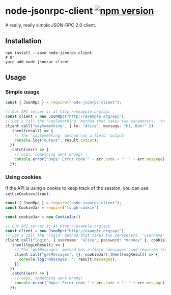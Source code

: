 # node-jsonrpc-client [![npm version](https://badge.fury.io/js/node-jsonrpc-client.svg)](https://badge.fury.io/js/node-jsonrpc-client)

A really, really simple JSON-RPC 2.0 client.

## Installation

```shell
npm install --save node-jsonrpc-client
# Or
yarn add node-jsonrpc-client
```

## Usage

### Simple usage

```javascript
const { JsonRpc } = require("node-jsonrpc-client");

// Our API server is at http://example.org/api
const client = new JsonRpc("http://example.org/api");
// Let's call the 'saySomething' method that takes two parameters, 'to' and 'message'
client.call("saySomething", { to: "Alice", message: "Hi, Bob!" })
  .then((result) => {
    // The 'saySomething' method has a field 'output'
    console.log("output", result.output);
  })
  .catch((err) => {
    // oops, something went wrong!
    console.error("Oops! Error code " + err.code + ": " + err.message);
  });
```

### Using cookies

If the API is using a cookie to keep track of the session, you can use `setUseCookies(true)`:

```javascript
const { JsonRpc } = require("node-jsonrpc-client");
const CookieJar = require('tough-cookie')

const cookieJar = new CookieJar()

// Our API server is at http://example.org/api
const client = new JsonRpc("http://example.org/api");
// Let's call the 'login' method that takes two parameters, 'username' and 'password'
client.call("login", { username: "alice", password: "monkey" }, cookieJar)
  .then((loginResult) => {
    // The 'getMessages' method has a field 'messages' and requires the cookie from login
    client.call("getMessages", {}, cookieJar).then((msgResult) => {
      console.log("Messages: ", result.messages);
    });
  })
  .catch((err) => {
    // oops, something went wrong!
    console.error("Oops! Error code " + err.code + ": " + err.message);
  });
```
